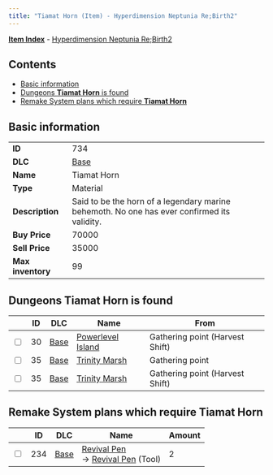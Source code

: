 ```yaml
---
title: "Tiamat Horn (Item) - Hyperdimension Neptunia Re;Birth2"
---
```


[**Item Index**](/neptunia/rb2/item/index.html) - [Hyperdimension Neptunia Re;Birth2](/neptunia/rb2)

## Contents

- [Basic information](#basic-information)
- [Dungeons **Tiamat Horn** is found](#dungeons-tiamat-horn-is-found)
- [Remake System plans which require **Tiamat Horn**](#remake-system-plans-which-require-tiamat-horn)

## Basic information

|   |   |
| -- | -- |
| **ID** | 734 |
| **DLC** | [Base](/neptunia/rb2/dlc/0-base.html) |
| **Name** | Tiamat Horn |
| **Type** | Material |
| **Description** | Said to be the horn of a legendary marine behemoth. No one has ever confirmed its validity. |
| **Buy Price** | 70000 |
| **Sell Price** | 35000 |
| **Max inventory** | 99 |

## Dungeons **Tiamat Horn** is found

|    | ID | DLC | Name | From |
| -- | -- | --- | ---- | ---- |
| <input type="checkbox" id="rb2-dungeon-0-30" class="trackbox" /> | 30 | [Base](/neptunia/rb2/dlc/0-base.html) | [Powerlevel Island](/neptunia/rb2/dungeon/0-30-powerlevel-island.html) | Gathering point (Harvest Shift) |
| <input type="checkbox" id="rb2-dungeon-0-35" class="trackbox" /> | 35 | [Base](/neptunia/rb2/dlc/0-base.html) | [Trinity Marsh](/neptunia/rb2/dungeon/0-35-trinity-marsh.html) | Gathering point |
| <input type="checkbox" id="rb2-dungeon-0-35" class="trackbox" /> | 35 | [Base](/neptunia/rb2/dlc/0-base.html) | [Trinity Marsh](/neptunia/rb2/dungeon/0-35-trinity-marsh.html) | Gathering point (Harvest Shift) |

## Remake System plans which require **Tiamat Horn**

|    | ID | DLC | Name | Amount |
| -- | -- | --- | ---- | ------ |
| <input type="checkbox" id="rb2-remake-0-234" class="trackbox" /> | 234 | [Base](/neptunia/rb2/dlc/0-base.html) | [Revival Pen](/neptunia/rb2/remake/0-234-revival-pen.html)<br />→ [Revival Pen](/neptunia/rb2/item/0-39-revival-pen.html) (Tool) | 2 |